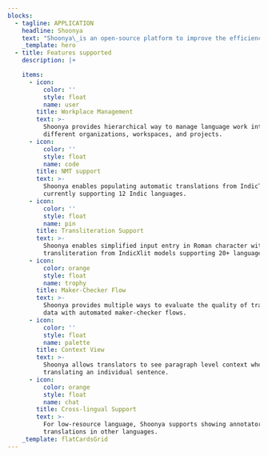 ```yaml
---
blocks:
  - tagline: APPLICATION
    headline: Shoonya
    text: "Shoonya\_is an open-source platform to improve the efficiency of language work in Indian languages with AI tools and custom-built UI interfaces and features. This is a key requirement to create larger datasets for training AI models such as neural machine translation for a large number of Indian languages. \_\n\n\n\nShoonya has been envisaged as supporting various types of language work including translation, text validation, speech transcription, optical character recognition and so on. The current focus of Shoonya is on translation.&#x20;\n"
    _template: hero
  - title: Features supported
    description: |+

    items:
      - icon:
          color: ''
          style: float
          name: user
        title: Workplace Management
        text: >-
          Shoonya provides hierarchical way to manage language work into
          different organizations, workspaces, and projects. 
      - icon:
          color: ''
          style: float
          name: code
        title: NMT support
        text: >-
          Shoonya enables populating automatic translations from IndicTrans
          currently supporting 12 Indic languages. 
      - icon:
          color: ''
          style: float
          name: pin
        title: Transliteration Support
        text: >-
          Shoonya enables simplified input entry in Roman character with
          transliteration from IndicXlit models supporting 20+ languages.  
      - icon:
          color: orange
          style: float
          name: trophy
        title: Maker-Checker Flow
        text: >-
          Shoonya provides multiple ways to evaluate the quality of translated
          data with automated maker-checker flows.
      - icon:
          color: ''
          style: float
          name: palette
        title: Context View
        text: >-
          Shoonya allows translators to see paragraph level context when
          translating an individual sentence. 
      - icon:
          color: orange
          style: float
          name: chat
        title: Cross-lingual Support
        text: >-
          For low-resource language, Shoonya supports showing annotators
          translations in other languages.
    _template: flatCardsGrid
---
```


